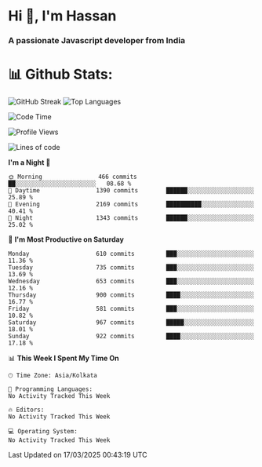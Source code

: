 # Hi 👋, I'm Hassan
### A passionate Javascript developer from India


# 📊 Github Stats:
![GitHub Streak](https://github-readme-streak-stats.herokuapp.com/?user=codeblooded47&theme=dracula&hide_border=false)
![Top Languages](https://github-readme-stats.vercel.app/api/top-langs/?username=codeblooded47&layout=compact&theme=dracula)



<!--START_SECTION:waka-->
![Code Time](http://img.shields.io/badge/Code%20Time-883%20hrs%201%20min-blue)

![Profile Views](http://img.shields.io/badge/Profile%20Views-1-blue)

![Lines of code](https://img.shields.io/badge/From%20Hello%20World%20I%27ve%20Written-24.2%20million%20lines%20of%20code-blue)

**I'm a Night 🦉** 

```text
🌞 Morning                466 commits         ██░░░░░░░░░░░░░░░░░░░░░░░   08.68 % 
🌆 Daytime                1390 commits        ██████░░░░░░░░░░░░░░░░░░░   25.89 % 
🌃 Evening                2169 commits        ██████████░░░░░░░░░░░░░░░   40.41 % 
🌙 Night                  1343 commits        ██████░░░░░░░░░░░░░░░░░░░   25.02 % 
```
📅 **I'm Most Productive on Saturday** 

```text
Monday                   610 commits         ███░░░░░░░░░░░░░░░░░░░░░░   11.36 % 
Tuesday                  735 commits         ███░░░░░░░░░░░░░░░░░░░░░░   13.69 % 
Wednesday                653 commits         ███░░░░░░░░░░░░░░░░░░░░░░   12.16 % 
Thursday                 900 commits         ████░░░░░░░░░░░░░░░░░░░░░   16.77 % 
Friday                   581 commits         ███░░░░░░░░░░░░░░░░░░░░░░   10.82 % 
Saturday                 967 commits         █████░░░░░░░░░░░░░░░░░░░░   18.01 % 
Sunday                   922 commits         ████░░░░░░░░░░░░░░░░░░░░░   17.18 % 
```


📊 **This Week I Spent My Time On** 

```text
🕑︎ Time Zone: Asia/Kolkata

💬 Programming Languages: 
No Activity Tracked This Week

🔥 Editors: 
No Activity Tracked This Week

💻 Operating System: 
No Activity Tracked This Week
```


 Last Updated on 17/03/2025 00:43:19 UTC
<!--END_SECTION:waka-->

